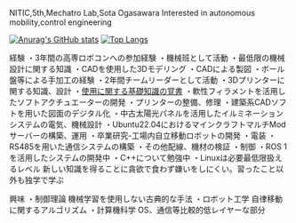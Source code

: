 NITIC,5th,Mechatro Lab,Sota Ogasawara
Interested in autonomous mobility,control engineering

[![Anurag's GitHub stats](https://github-readme-stats.vercel.app/api?username=Mannnenn)](https://github.com/anuraghazra/github-readme-stats)
[![Top Langs](https://github-readme-stats.vercel.app/api/top-langs/?username=Mannnenn)](https://github.com/anuraghazra/github-readme-stats)

経験
・3年間の高専ロボコンへの参加経験
	・機械班として活動
		・最低限の機械設計に関する知識
		・CADを使用した3Dモデリング
		・CADによる製図
	・ボール盤等による手加工の経験
	・2年間チームリーダーとして活動
	・3Dプリンターに関する知識、設計
		・[使用に関する基礎知識の覚書](https://github.com/Mannnenn/Robocon_document/blob/main/https://github.com/Mannnenn/Robocon_document/blob/main/HowToUse3Dprinter)
		・軟性フィラメントを活用したソフトアクチュエーターの開発
		・プリンターの整備、修理
・建築系CADソフトを用いた図面のデジタル化
・中古太陽光パネルを活用したイルミネーションシステムの電気、機械設計
・Ubuntu22.04におけるマインクラフトマルチModサーバーの構築、運用
・卒業研究-工場内自立移動ロボットの開発
	・電装
		・RS485を用いた通信システムの構築
		・その他配線、機材の検証
	・制御
		・ROS 1を活用したシステムの開発中
		・C++について勉強中
		・Linuxは必要最低限扱えるレベル
新しい知識を得ることに貪欲で食わず嫌いをしにくい。習ったこと以外も独学で学ぶ

興味
・制御理論
機械学習を使用しない古典的な手法
・ロボット工学
自律移動に関するアルゴリズム
・計算機科学
OS、通信等比較的低レイヤーな部分
